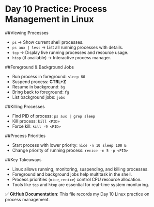 # Day 10 Practice: Process Management in Linux

##Viewing Processes
- `ps` → Show current shell processes.
- `ps aux | less` → List all running processes with details.
- `top` → Display live running processes and resource usage.
- `htop` (if available) → Interactive process manager.

##Foreground & Background Jobs
- Run process in foreground: `sleep 60`
- Suspend process: **CTRL+Z**
- Resume in background: `bg`
- Bring back to foreground: `fg`
- List background jobs: `jobs`

##Killing Processes
- Find PID of process: `ps aux | grep sleep`
- Kill process: `kill <PID>`
- Force kill: `kill -9 <PID>`

##Process Priorities
- Start process with lower priority: `nice -n 10 sleep 100 &`
- Change priority of running process: `renice -n 5 -p <PID>`

##Key Takeaways
- Linux allows running, monitoring, suspending, and killing processes.  
- Foreground and background jobs help multitask in the shell.  
- Process priorities (`nice`, `renice`) control CPU resource allocation.  
- Tools like `top` and `htop` are essential for real-time system monitoring.

✅ **GitHub Documentation:** This file records my Day 10 Linux practice on process management.

